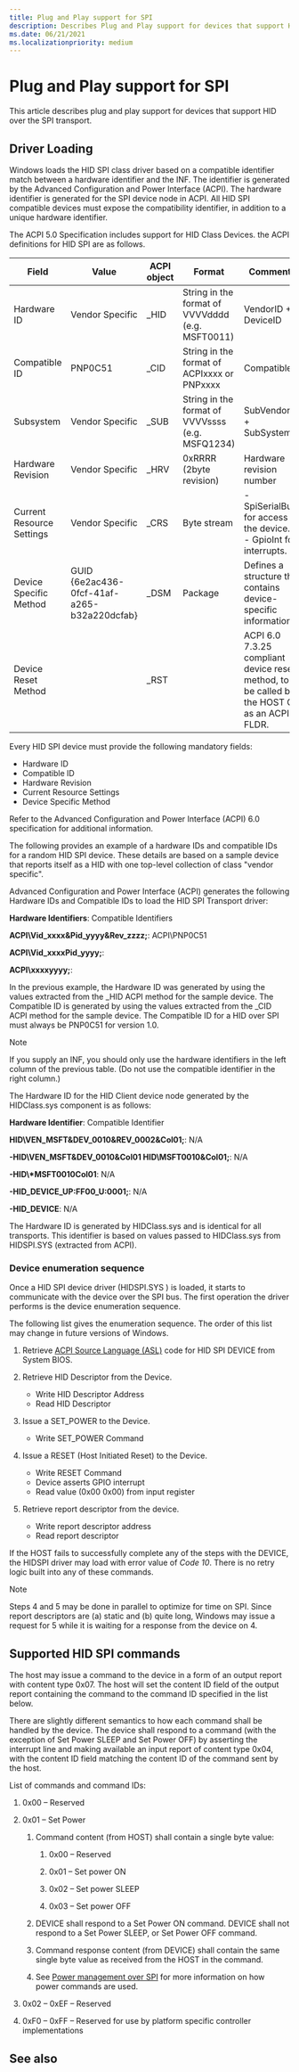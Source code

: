 ```yaml
---
title: Plug and Play support for SPI
description: Describes Plug and Play support for devices that support HID over SPI.
ms.date: 06/21/2021
ms.localizationpriority: medium
---
```


# Plug and Play support for SPI

This article describes plug and play support for devices that support HID over the SPI transport.

## Driver Loading

Windows loads the HID SPI class driver based on a compatible identifier match between a hardware identifier and the INF. The identifier is generated by the Advanced Configuration and Power Interface (ACPI). The hardware identifier is generated for the SPI device node in ACPI. All HID SPI compatible devices must expose the compatibility identifier, in addition to a unique hardware identifier.

The ACPI 5.0 Specification includes support for HID Class Devices. the ACPI definitions for HID SPI are as follows.

| Field | Value | ACPI object | Format | Comments |
|--- | --- | ---- | ---- | ---- |
| Hardware ID | Vendor Specific | \_HID | String in the format of VVVVdddd (e.g. MSFT0011) | VendorID + DeviceID |
| Compatible ID | PNP0C51 | \_CID | String in the format of ACPIxxxx or PNPxxxx |CompatibleID |
| Subsystem | Vendor Specific | \_SUB | String in the format of VVVVssss (e.g. MSFQ1234) | SubVendorID + SubSystemID |
| Hardware Revision | Vendor Specific | \_HRV | 0xRRRR (2byte revision) | Hardware revision number |
| Current Resource Settings | Vendor Specific | \_CRS | Byte stream | - SpiSerialBus for access to the device.</br>- GpioInt for interrupts. |
| Device Specific Method | GUID {6e2ac436-0fcf-41af-a265-b32a220dcfab} | \_DSM | Package | Defines a structure that contains device-specific information. |
| Device Reset Method | &nbsp; | \_RST | &nbsp; | ACPI 6.0 7.3.25 compliant device reset method, to be called by the HOST OS as an ACPI FLDR. |

 Every HID SPI device must provide the following mandatory fields:

- Hardware ID
- Compatible ID
- Hardware Revision
- Current Resource Settings
- Device Specific Method

Refer to the Advanced Configuration and Power Interface (ACPI) 6.0 specification for additional information.

The following provides an example of a hardware IDs and compatible IDs for a random HID SPI device. These details are based on a sample device that reports itself as a HID with one top-level collection of class "vendor specific".

Advanced Configuration and Power Interface (ACPI) generates the following Hardware IDs and Compatible IDs to load the HID SPI Transport driver:

**Hardware Identifiers**: Compatible Identifiers

**ACPI\\Vid\_xxxx&Pid\_yyyy&Rev\_zzzz;**: ACPI\\PNP0C51

**ACPI\\Vid\_xxxxPid\_yyyy;**:

**ACPI\\xxxxyyyy;**:

In the previous example, the Hardware ID was generated by using the values extracted from the \_HID ACPI method for the sample device. The Compatible ID is generated by using the values extracted from the \_CID ACPI method for the sample device. The Compatible ID for a HID over SPI must always be PNP0C51 for version 1.0.

> [!NOTE]
> If you supply an INF, you should only use the hardware identifiers in the left column of the previous table. (Do not use the compatible identifier in the right column.)

The Hardware ID for the HID Client device node generated by the HIDClass.sys component is as follows:

**Hardware Identifier**: Compatible Identifier

**HID\\VEN\_MSFT&DEV\_0010&REV\_0002&Col01;**: N/A

**-HID\\VEN\_MSFT&DEV\_0010&Col01 HID\\MSFT0010&Col01;**: N/A

**-HID\\\*MSFT0010Col01**: N/A

**-HID\_DEVICE\_UP:FF00\_U:0001;**: N/A

**-HID\_DEVICE**: N/A

The Hardware ID is generated by HIDClass.sys and is identical for all transports. This identifier is based on values passed to HIDClass.sys from HIDSPI.SYS (extracted from ACPI).

### Device enumeration sequence

Once a HID SPI device driver (HIDSPI.SYS ) is loaded, it starts to communicate with the device over the SPI bus. The first operation the driver performs is the device enumeration sequence.

The following list gives the enumeration sequence. The order of this list may change in future versions of Windows.

1. Retrieve [ACPI Source Language (ASL)](https://uefi.org/htmlspecs/ACPI_Spec_6_4_html/19_ASL_Reference/ACPI_Source_Language_Reference.html?highlight=acpi%20source%20language)  code for HID SPI DEVICE from System BIOS.

1. Retrieve HID Descriptor from the Device.
    - Write HID Descriptor Address
    - Read HID Descriptor

1. Issue a SET\_POWER to the Device.
    - Write SET\_POWER Command

1. Issue a RESET (Host Initiated Reset) to the Device.
    - Write RESET Command
    - Device asserts GPIO interrupt
    - Read value (0x00 0x00) from input register

1. Retrieve report descriptor from the device.
    - Write report descriptor address
    - Read report descriptor

If the HOST fails to successfully complete any of the steps with the DEVICE, the HIDSPI driver may load with error value of *Code 10*. There is no retry logic built into any of these commands.

> [!NOTE]
> Steps 4 and 5 may be done in parallel to optimize for time on SPI. Since report descriptors are (a) static and (b) quite long, Windows may issue a request for 5 while it is waiting for a response from the device on 4.

## Supported HID SPI commands

The host may issue a command to the device in a form of an output report with content type 0x07. The host will set the content ID field of the output report containing the command to the command ID specified in the list below.

There are slightly different semantics to how each command shall be handled by the device. The device shall respond to a command (with the exception of Set Power SLEEP and Set Power OFF) by asserting the interrupt line and making available an input report of content type 0x04, with the content ID field matching the content ID of the command sent by the host.

List of commands and command IDs:

1. 0x00 – Reserved

1. 0x01 – Set Power
    1. Command content (from HOST) shall contain a single byte value:

        1. 0x00 – Reserved

        1. 0x01 – Set power ON

        1. 0x02 – Set power SLEEP

        1. 0x03 – Set power OFF

    1. DEVICE shall respond to a Set Power ON command. DEVICE shall not respond to a Set Power SLEEP, or Set Power OFF command.

    1. Command response content (from DEVICE) shall contain the same single byte value as received from the HOST in the command.

    1. See [Power management over SPI](power-management-over-spi.md) for more information on how power commands are used.

1. 0x02 – 0xEF – Reserved

1. 0xF0 – 0xFF – Reserved for use by platform specific controller implementations

## See also
